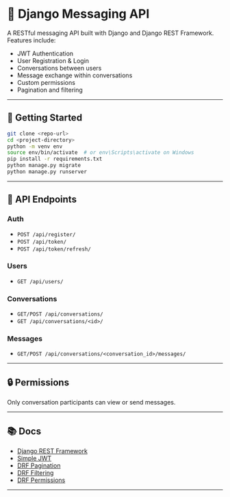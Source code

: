 # 📨 Django Messaging API

A RESTful messaging API built with Django and Django REST Framework. Features include:

- JWT Authentication
- User Registration & Login
- Conversations between users
- Message exchange within conversations
- Custom permissions
- Pagination and filtering

---

## 🚀 Getting Started

```bash
git clone <repo-url>
cd <project-directory>
python -m venv env
source env/bin/activate  # or env\Scripts\activate on Windows
pip install -r requirements.txt
python manage.py migrate
python manage.py runserver
````

---

## 🔌 API Endpoints

### Auth

* `POST /api/register/`
* `POST /api/token/`
* `POST /api/token/refresh/`

### Users

* `GET /api/users/`

### Conversations

* `GET/POST /api/conversations/`
* `GET /api/conversations/<id>/`

### Messages

* `GET/POST /api/conversations/<conversation_id>/messages/`

---

## 🔒 Permissions

Only conversation participants can view or send messages.

---

## 📚 Docs

* [Django REST Framework](https://www.django-rest-framework.org/)
* [Simple JWT](https://django-rest-framework-simplejwt.readthedocs.io/)
* [DRF Pagination](https://www.django-rest-framework.org/api-guide/pagination/)
* [DRF Filtering](https://www.django-rest-framework.org/api-guide/filtering/)
* [DRF Permissions](https://www.django-rest-framework.org/api-guide/permissions/)

---

```
